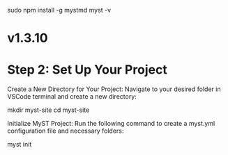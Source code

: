 sudo npm install -g mystmd
myst -v
# v1.3.10

# Step 2: Set Up Your Project
Create a New Directory for Your Project: Navigate to your desired folder in VSCode terminal and create a new directory:

mkdir myst-site
cd myst-site

Initialize MyST Project: Run the following command to create a myst.yml configuration file and necessary folders:

myst init
